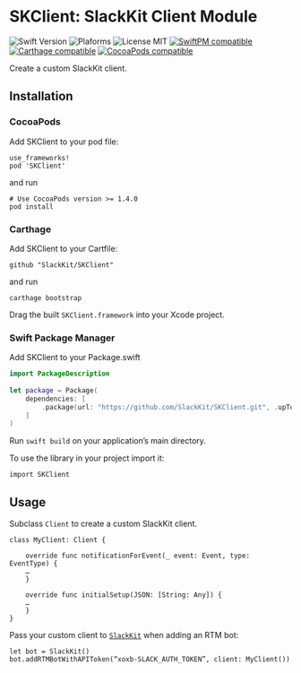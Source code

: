 # SKClient: SlackKit Client Module
![Swift Version](https://img.shields.io/badge/Swift-4.0.3-orange.svg)
![Plaforms](https://img.shields.io/badge/Platforms-macOS,iOS,tvOS,Linux-lightgrey.svg)
![License MIT](https://img.shields.io/badge/License-MIT-lightgrey.svg)
[![SwiftPM compatible](https://img.shields.io/badge/SwiftPM-compatible-brightgreen.svg)](https://github.com/apple/swift-package-manager)
[![Carthage compatible](https://img.shields.io/badge/Carthage-compatible-brightgreen.svg)](https://github.com/Carthage/Carthage)
[![CocoaPods compatible](https://img.shields.io/badge/CocoaPods-compatible-brightgreen.svg)](https://cocoapods.org)

Create a custom SlackKit client.

## Installation

### CocoaPods

Add SKClient to your pod file:

```
use_frameworks!
pod 'SKClient'
```
and run

```
# Use CocoaPods version >= 1.4.0
pod install
```

### Carthage

Add SKClient to your Cartfile:

```
github "SlackKit/SKClient"
```
and run

```
carthage bootstrap
```

Drag the built `SKClient.framework` into your Xcode project.

### Swift Package Manager

Add SKClient to your Package.swift

```swift
import PackageDescription
  
let package = Package(
	dependencies: [
		.package(url: "https://github.com/SlackKit/SKClient.git", .upToNextMinor(from: "4.1.0"))
	]
)
```

Run `swift build` on your application’s main directory.

To use the library in your project import it:

```
import SKClient
```

## Usage
Subclass `Client` to create a custom SlackKit client.

```
class MyClient: Client {

    override func notificationForEvent(_ event: Event, type: EventType) {
    …
    }

	override func initialSetup(JSON: [String: Any]) {
	…
	}
}
```

Pass your custom client to [`SlackKit`](https://www.github.com/SlackKit/SlackKit) when adding an RTM bot:

```
let bot = SlackKit()
bot.addRTMBotWithAPIToken(“xoxb-SLACK_AUTH_TOKEN”, client: MyClient())
```

